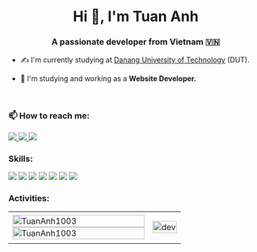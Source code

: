 <h1 align="center">Hi 👋, I'm Tuan Anh</h1>
<p align="center">
  <h3 align="center">A passionate developer from Vietnam 🇻🇳 </h3>
</p>


- ✍ I'm currently studying at [Danang University of Technology](https://dut.udn.vn/) (DUT).

- 🌱 I'm studying and working as a **Website Developer.**

<br />

### 📫 How to reach me:

<p>
  <a href="https://www.facebook.com/buituananh.bta.99" alt="Facebook">
    <img src="https://img.icons8.com/fluent/48/000000/facebook-new.png" target="_blank" />
  </a> 
  <a href="https://github.com/TuanAnh1003" alt="Github">
    <img src="https://img.icons8.com/fluent/48/000000/github.png"/>
  </a> 
  <a href="mailto:anhaanh2003@gmail.com" alt="Email">
    <img src="https://img.icons8.com/color/48/null/gmail--v1.png"/>
  </a>
</p>

### Skills:
<p> 
  <img src="https://img.icons8.com/fluency/30/null/javascript.png"/>
  <img src="https://img.icons8.com/color/30/null/vue-js.png"/>
  <img src="https://img.icons8.com/color/30/null/nuxt-jc.png"/>
  <img src="https://img.icons8.com/fluency/30/null/c-sharp-logo.png"/>
  <img src="https://img.icons8.com/color/30/null/net-framework.png"/>
  <img src="https://img.icons8.com/color/48/000000/microsoft-sql-server.png"/>
  <img src="https://img.icons8.com/color/48/000000/git.png"/>
</p>

### Activities:

<table style="width:100%;">
  <tr>
    <td>
      <img src="https://github-readme-stats.vercel.app/api/top-langs/?username=TuanAnh1003&bg_color=FFFFFF00&text_color=179fa3&layout=compact&hide=CSS&langs_count=10" alt="TuanAnh1003" width="100%"/>
      <img src="https://github-readme-stats.vercel.app/api?username=TuanAnh1003&show_icons=true&theme=radical&bg_color=FFFFFF00&text_color=179fa3&show_icons=true&count_private=true&include_all_commits=true" alt="TuanAnh1003" width="100%">
    </td>
    <td>
      <p align="center"> 
        <img src="https://cdn.dribbble.com/users/1059583/screenshots/4171367/coding-freak.gif" alt="dev" width="100%"/>
      </p>
    </td>
  </tr>
</table>


